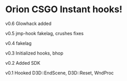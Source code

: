 # Orion CSGO Instant hooks!

v0.6 Glowhack added

v0.5 jmp-hook fakelag, crushes fixes

v0.4 fakelag

v0.3 Initialized hooks, bhop

v0.2 Added SDK

v0.1 Hooked D3D::EndScene, D3D::Reset, WndProc